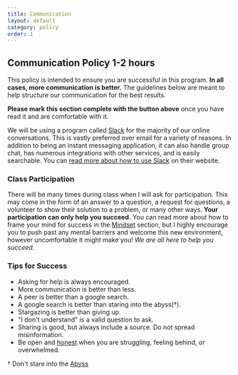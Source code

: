 ```yaml
---
title: Communication
layout: default
category: policy
order: 1
---
```


## Communication Policy <time class='estimate'>1-2 hours</time>

This policy is intended to ensure you are successful in this program. **In all cases, more communication is better.** The guidelines below are meant to help structure our communication for the best results.

**Please mark this section complete with the button above** once you have read it and are comfortable with it.

We will be using a program called [Slack](https://slack.com/downloads) for the majority of our online conversations. This is vastly preferred over email for a variety of reasons. In addition to being an instant messaging application, it can also handle group chat, has numerous integrations with other services, and is easily searchable. You can [read more about how to use Slack](https://get.slack.help/hc/en-us/categories/202622877-Slack-Guides) on their website.

### Class Participation

There will be many times during class when I will ask for participation. This may come in the form of an answer to a question, a request for questions, a volunteer to show their solution to a problem, or many other ways. **Your participation can only help you succeed.** You can read more about how to frame your mind for success in the [Mindset]({{site.baseurl}}/sections/mindset.html) section, but I highly encourage you to push past any mental barriers and welcome this new environment, however uncomfortable it might make you! _We are all here to help you succeed._

### Tips for Success

* Asking for help is always encouraged.
* More communication is better than less.
* A peer is better than a google search.
* A google search is better than staring into the abyss(†).
* Stargazing is better than giving up.
* "I don't understand" is a valid question to ask.
* Sharing is good, but always include a source. Do not spread misinformation.
* Be open and [honest](honesty.html) when you are struggling, feeling behind, or overwhelmed.

† Don't stare into the [Abyss](http://blog.8thlight.com/justin-herrick/2012/09/18/adapting-to-change.html)
